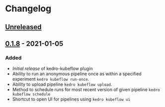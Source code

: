 # Changelog

## [Unreleased]

## [0.1.8] - 2021-01-05

### Added

-   *Initial release* of kedro-kubeflow plugin
-   Ability to run an anonymous pipeline once as within a specified experiment `kedro kubeflow run-once`.
-   Ability to upload pipeline `kedro kubeflow upload`.
-   Method to schedule runs for most recent version of given pipeline `kedro kubeflow schedule` 
-   Shortcut to open UI for pipelines using `kedro kubeflow ui` 

[Unreleased]: https://github.com/getindata/kedro-kubeflow/compare/0.1.8...HEAD

[0.1.8]: https://github.com/getindata/kedro-kubeflow/compare/ea219ae5f70e726b7afc9d0864da4b6649e4deaf...0.1.8
